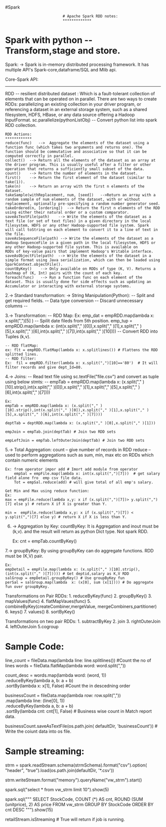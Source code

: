 #Spark 

                              # Apache Spark RDD notes:
                              *************
# Spark with python -- Transform,stage and store.

Spark:
    -> Spark is in-memory distributed processing framework.
    It has multiple API's Spark-core,dataframe/SQL and Mlib api.

Core-Spark API:
**************

   RDD -- resilient distributed dataset :
        Which is a fault-tolerant collection of elements that can be operated on in parallel. There are two ways to create RDDs: parallelizing an existing collection in your driver program, or referencing a dataset in an external storage system, such as a shared filesystem, HDFS, HBase, or any data source offering a Hadoop InputFormat.
    sc.parallelize(pythonListObj) -- Convert python list into spark RDD collection.


    RDD Actions:
    ************
    reduce(func)   -->	Aggregate the elements of the dataset using a function func (which takes two arguments and returns one). The function should be commutative and associative so that it can be computed correctly in parallel.
    collect()  --> Return all the elements of the dataset as an array at the driver program. This is usually useful after a filter or other operation that returns a sufficiently small subset of the data.
    count()	   --> Return the number of elements in the dataset.
    first()	   --> Return the first element of the dataset (similar to take(1)).
    take(n)	   --> Return an array with the first n elements of the dataset.
    takeSample(withReplacement, num, [seed])   -->Return an array with a random sample of num elements of the dataset, with or without replacement, optionally pre-specifying a random number generator seed.
    takeOrdered(n, [ordering])  --> Return the first n elements of the RDD using either their natural order or a custom comparator.
    saveAsTextFile(path)    --> Write the elements of the dataset as a text file (or set of text files) in a given directory in the local filesystem, HDFS or any other Hadoop-supported file system. Spark                            will call toString on each element to convert it to a line of text in the file.
    saveAsSequenceFile(path) --> Write the elements of the dataset as a Hadoop SequenceFile in a given path in the local filesystem, HDFS or any other Hadoop-supported file system. This is available on                             RDDs of key-value pairs that implement Hadoop's Writable interface.
    saveAsObjectFile(path)  --> Write the elements of the dataset in a simple format using Java serialization, which can then be loaded using SparkContext.objectFile().
    countByKey()    --> Only available on RDDs of type (K, V). Returns a hashmap of (K, Int) pairs with the count of each key.
    foreach(func)   --> Run a function func on each element of the dataset. This is usually done for side effects such as updating an Accumulator or interacting with external storage systems.

2.-> Standard transformation:
    -> String Manipulation(Python):
        -- Split and get required fields.
        -- Data type conversion
        -- Discard unnecessary columns
        --

 3.-> Transformation:
    -- RDD Map:
    Ex: emp_dat = empRDD.map(lambda x: x.split(",")[5] )  -- Spilit date fileds from 5th position.
    emp_tup = empRDD.map(lambda x: (int(x.split("," )[0]),x.split("," )[1],x.split("," )[5],x.split("," )[6],int(x.split("," )[7]),int(x.split("," )[10]))) -- Convert RDD into Tuples (k,v).

    -- RDD flatMap:
    ex: flt = empRDD.flatMap(lambda x: x.splitlines()) # Flattens the RDD splitted lines.
    -- RDD filter:
    Ex:  fil = empRDD.filter(lambda x: x.split(",")[10]=='80')  # It will filter records and give dept_Id=80.

4.-> Joins:
    -- Read text file using sc.textFile("file.csv") and convert as tuple using below stmts:
    -- empTab = empRDD.map(lambda x: (x.split("," )[10].strip(),int(x.split("," )[0]),x.split("," )[1],x.split("," )[5],x.split("," )[6],int(x.split("," )[7])))

    Ex:
    empTab = empRDD.map(lambda x: (x.split("," )[10].strip(),int(x.split("," )[0]),x.split("," )[1],x.split("," )[5],x.split("," )[6],int(x.split("," )[7])))

    deptTab = deptRDD.map(lambda x: (x.split("," )[0],x.split("," )[1]))

    empJoin = empTab.join(deptTab) # Join two RDD sets

    empLeftJoin = empTab.leftOuterJoin(deptTab) # Join two RDD sets

5.-> Total Aggregation:
    count – give number of records in RDD
    reduce – used to perform aggregations such as sum, min, max etc on RDDs which contain numeric elements

    Ex: from operator impor add # Imort add module from operator
        empSal = empFile.map(lambda x: int(x.split(",")[7]))  # get salary field alone fro  emp csv file data.
        Tot = empSal.reduce(add) # will give total of all emp's salary.

    Get Min and Max using reduce function:
    Ex:
    max = empFile.reduce(lambda x,y: x if (x.split(",")[7])> y.split(",")[7] else y) # return X if X is greater than Y.

    min =  empFile.reduce(lambda x,y: x if (x.split(",")[7]) < y.split(",")[7] else y) # return X if X is less than Y.

6. -> Aggregation by Key:
    countByKey:
        It is Aggregation and inout must be (k,v). and the result will return as python Dict type. Not spark RDD.

    Ex: cnt = empTab.countByKey()

7.->  groupByKey:
    By using groupByKey can do aggregate functions. RDD must be (K,V) pair.

    Ex:
    empDetail = empFile.map(lambda x: (x.split("," )[10].strip(),(int(x.split("," )[7])))) # Get deptid,salary as K,V RDD
    salGroup = empDetail.groupByKey() # Use groupByKey fun
    perSal = salGroup.map(lambda  x: (x[0], sum (x[1]))) # Do aggregate fun over groupByKey.

Transformations on Pair RDDs:
    1. reduceByKey(func)
    2. groupByKey()
    3. mapValues(func)
    4. flatMapVaues(func)
    5. combineByKey(createCombiner,mergeValue, mergeCombiners,partitioner)
    6. keys()
    7. values()
    8. sortByKey()

Transformations on two pair RDDs:
    1. subtractByKey
    2. join
    3. rightOuterJoin
    4. leftOuterJoin
    5.cogroup

# Sample Code:
line_count = fileData.map(lambda line: line.splitlines())   #Count the no of lines
words = fileData.flatMap(lambda word: word.split(","))

count_desc = words.map(lambda word: (word, 1)) \
                  .reduceByKey(lambda a, b:  a + b) \
                  .sortBy(lambda x: x[1], False)    #Count the in descedning order

businessCount = fileData.map(lambda row: row.split(",")) \
                        .map(lambda line: (line[0], 1)) \
                        .reduceByKey(lambda a, b: a + b) \
                        .sortBy(lambda cnt: cnt[1], False)  # Business wise count in Match report data.

businessCount.saveAsTextFile(os.path.join(
    defaultDir, 'businessCount'))   # Write the coiunt data into os file.

# Sample streaming:

strm = spark.readStream.schema(strmSchema).format("csv").option(
        "header", "true").load(os.path.join(defaultDir, '*.csv'))

strm.writeStream.format("memory").queryName("vw_strm").start()

spark.sql("select * from vw_strm limit 10").show(5)

spark.sql("""
            SELECT StockCode, COUNT (*) AS cnt, ROUND (SUM (unitprice), 2) AS price
            FROM vw_strm
        GROUP BY StockCode
        ORDER BY cnt DESC """).show(15)

retailStream.isStreaming    # True will return if job is running.

